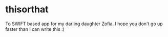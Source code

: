 # thisorthat

To SWIFT based app for my darling daughter Zofia. I hope you don't go up faster than I can write this :)
